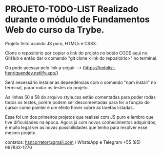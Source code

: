 # PROJETO-TODO-LIST Realizado durante o módulo de Fundamentos Web do curso da Trybe.

Projeto feito usando JS puro, HTML5 e CSS3.

Clone o repositório por copiar o link do projeto no botão CODE aqui no GitHub e então dar o comando
"git clone <link do repositório>" no terminal.

Ou pode acessar pelo link a seguir --> (https://todolist-henriquendev.netlify.app/)

Será necessário instalar as dependências com o comando "npm install" no terminal, parar rodar os testes do projeto.

As linhas 50 a 58 do arquivo style.css estão comentadas para poder rodas todos os testes, porém podem ser descomentadas
para ter a função do cursor como pointer e um efeito hover sobre as tarefas listadas.

Esse foi um dos primeiros projetos que realizei com JS puro e lembro que tive dificuldades na época. Agora já com
novos conhecimentos adquiridos, é muito legal ver as novas possibilidades que tenho para resolver esse mesmo projeto.

contatos: hsncorretor@gmail.com / WhatsApp e Telegram +55 (85) 997833-1276
